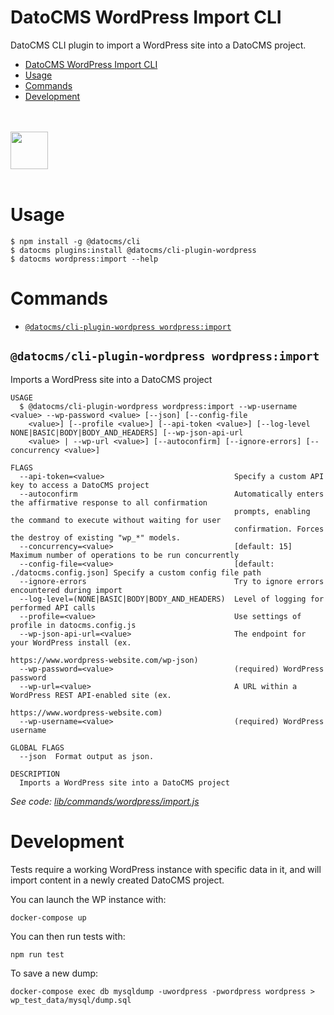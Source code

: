 # DatoCMS WordPress Import CLI

DatoCMS CLI plugin to import a WordPress site into a DatoCMS project.

<!-- toc -->
* [DatoCMS WordPress Import CLI](#datocms-wordpress-import-cli)
* [Usage](#usage)
* [Commands](#commands)
* [Development](#development)
<!-- tocstop -->

<br /><br />
<a href="https://www.datocms.com/">
<img src="https://www.datocms.com/images/full_logo.svg" height="60">
</a>
<br /><br />

# Usage

```sh-session
$ npm install -g @datocms/cli
$ datocms plugins:install @datocms/cli-plugin-wordpress
$ datocms wordpress:import --help
```

# Commands

<!-- commands -->
* [`@datocms/cli-plugin-wordpress wordpress:import`](#datocmscli-plugin-wordpress-wordpressimport)

## `@datocms/cli-plugin-wordpress wordpress:import`

Imports a WordPress site into a DatoCMS project

```
USAGE
  $ @datocms/cli-plugin-wordpress wordpress:import --wp-username <value> --wp-password <value> [--json] [--config-file
    <value>] [--profile <value>] [--api-token <value>] [--log-level NONE|BASIC|BODY|BODY_AND_HEADERS] [--wp-json-api-url
    <value> | --wp-url <value>] [--autoconfirm] [--ignore-errors] [--concurrency <value>]

FLAGS
  --api-token=<value>                             Specify a custom API key to access a DatoCMS project
  --autoconfirm                                   Automatically enters the affirmative response to all confirmation
                                                  prompts, enabling the command to execute without waiting for user
                                                  confirmation. Forces the destroy of existing "wp_*" models.
  --concurrency=<value>                           [default: 15] Maximum number of operations to be run concurrently
  --config-file=<value>                           [default: ./datocms.config.json] Specify a custom config file path
  --ignore-errors                                 Try to ignore errors encountered during import
  --log-level=(NONE|BASIC|BODY|BODY_AND_HEADERS)  Level of logging for performed API calls
  --profile=<value>                               Use settings of profile in datocms.config.js
  --wp-json-api-url=<value>                       The endpoint for your WordPress install (ex.
                                                  https://www.wordpress-website.com/wp-json)
  --wp-password=<value>                           (required) WordPress password
  --wp-url=<value>                                A URL within a WordPress REST API-enabled site (ex.
                                                  https://www.wordpress-website.com)
  --wp-username=<value>                           (required) WordPress username

GLOBAL FLAGS
  --json  Format output as json.

DESCRIPTION
  Imports a WordPress site into a DatoCMS project
```

_See code: [lib/commands/wordpress/import.js](https://github.com/datocms/cli/blob/v1.0.22/packages/cli-plugin-wordpress/lib/commands/wordpress/import.js)_
<!-- commandsstop -->

# Development

Tests require a working WordPress instance with specific data in it, and will import content in a newly created DatoCMS project.

You can launch the WP instance with:

```
docker-compose up
```

You can then run tests with:

```
npm run test
```

To save a new dump:

```
docker-compose exec db mysqldump -uwordpress -pwordpress wordpress > wp_test_data/mysql/dump.sql
```
